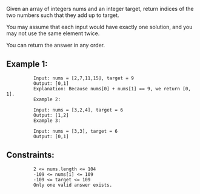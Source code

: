 Given an array of integers nums and an integer target, return indices of the two numbers such that they add up to target.

You may assume that each input would have exactly one solution, and you may not use the same element twice.

You can return the answer in any order.

 

Example 1:
--

              Input: nums = [2,7,11,15], target = 9
              Output: [0,1]
              Explanation: Because nums[0] + nums[1] == 9, we return [0, 1].
              Example 2:
              
              Input: nums = [3,2,4], target = 6
              Output: [1,2]
              Example 3:
              
              Input: nums = [3,3], target = 6
              Output: [0,1]
 

Constraints:
--

              2 <= nums.length <= 104
              -109 <= nums[i] <= 109
              -109 <= target <= 109
              Only one valid answer exists.
